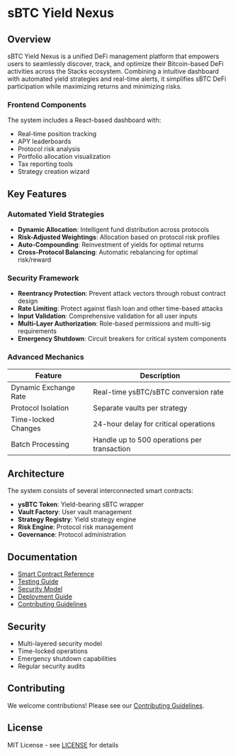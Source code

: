 # sBTC Yield Nexus

## Overview

sBTC Yield Nexus is a unified DeFi management platform that empowers users to seamlessly discover, track, and optimize their Bitcoin-based DeFi activities across the Stacks ecosystem. Combining a intuitive dashboard with automated yield strategies and real-time alerts, it simplifies sBTC DeFi participation while maximizing returns and minimizing risks.

### Frontend Components

The system includes a React-based dashboard with:

- Real-time position tracking
- APY leaderboards
- Protocol risk analysis
- Portfolio allocation visualization
- Tax reporting tools
- Strategy creation wizard

## Key Features

### Automated Yield Strategies

- **Dynamic Allocation**: Intelligent fund distribution across protocols
- **Risk-Adjusted Weightings**: Allocation based on protocol risk profiles
- **Auto-Compounding**: Reinvestment of yields for optimal returns
- **Cross-Protocol Balancing**: Automatic rebalancing for optimal risk/reward

### Security Framework

- **Reentrancy Protection**: Prevent attack vectors through robust contract design
- **Rate Limiting**: Protect against flash loan and other time-based attacks
- **Input Validation**: Comprehensive validation for all user inputs
- **Multi-Layer Authorization**: Role-based permissions and multi-sig requirements
- **Emergency Shutdown**: Circuit breakers for critical system components

### Advanced Mechanics

| Feature               | Description                                 |
| --------------------- | ------------------------------------------- |
| Dynamic Exchange Rate | Real-time ysBTC/sBTC conversion rate        |
| Protocol Isolation    | Separate vaults per strategy                |
| Time-locked Changes   | 24-hour delay for critical operations       |
| Batch Processing      | Handle up to 500 operations per transaction |

## Architecture

The system consists of several interconnected smart contracts:

- **ysBTC Token**: Yield-bearing sBTC wrapper
- **Vault Factory**: User vault management
- **Strategy Registry**: Yield strategy engine
- **Risk Engine**: Protocol risk management
- **Governance**: Protocol administration

## Documentation

- [Smart Contract Reference](./docs/CONTRACTS.md)
- [Testing Guide](./docs/TESTING.md)
- [Security Model](./docs/SECURITY.md)
- [Deployment Guide](./docs/DEPLOYMENT.md)
- [Contributing Guidelines](./CONTRIBUTING.md)

## Security

- Multi-layered security model
- Time-locked operations
- Emergency shutdown capabilities
- Regular security audits

## Contributing

We welcome contributions! Please see our [Contributing Guidelines](./CONTRIBUTING.md).

## License

MIT License - see [LICENSE](./LICENSE) for details
